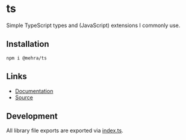 # ts

Simple TypeScript types and (JavaScript) extensions I commonly use.

## Installation

```shell
npm i @mehra/ts
```

## Links

- [Documentation](https://pihart.github.io/ts/)
- [Source](https://github.com/pihart/ts)

## Development

All library file exports are exported via [index.ts].

[error.ts]: src/lib/error.ts
[misc.ts]: src/lib/misc.ts
[network.ts]: src/lib/network.ts
[index.ts]: src/index.ts
